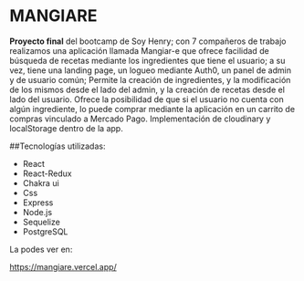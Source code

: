 # MANGIARE

**Proyecto final** del bootcamp de Soy Henry; con 7 compañeros de trabajo realizamos una aplicación llamada Mangiar-e que ofrece 
facilidad de búsqueda de recetas mediante los ingredientes que tiene el usuario; a su vez, tiene una landing page, 
un logueo mediante Auth0, un panel de admin y de usuario común;
Permite la creación de ingredientes, y la modificación de los mismos desde el lado del admin, y la creación de recetas 
desde el lado del usuario.
Ofrece la posibilidad de que si el usuario no cuenta con algún ingrediente, lo puede comprar mediante la 
aplicación en un carrito de compras vinculado a Mercado Pago.
Implementación de cloudinary y localStorage dentro de la app.


##Tecnologías utilizadas: 
- React 
- React-Redux 
- Chakra ui 
- Css 
- Express 
- Node.js 
- Sequelize 
- PostgreSQL

La podes ver en:

https://mangiare.vercel.app/
